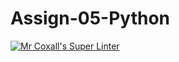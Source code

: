 # Assign-05-Python
[![Mr Coxall's Super Linter](https://github.com/ishamisebb/Assign-05-Python/workflows/Mr%20Coxall's%20Super%20Linter/badge.svg)](https://github.com/ishamisebb/Assign-05-Python/actions/)
